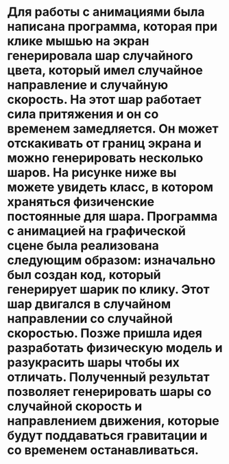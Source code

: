 # Для работы с анимациями была написана программа, которая при клике мышью на экран генерировала шар случайного цвета, который имел случайное направление и случайную скорость. На этот шар работает сила притяжения и он со временем замедляется. Он может отскакивать от границ экрана и можно генерировать несколько шаров. На рисунке ниже вы можете увидеть класс, в котором храняться физиченские постоянные для шара. Программа с анимацией на графической сцене была реализована следующим образом: изначально был создан код, который генерирует шарик по клику. Этот шар двигался в случайном направлении со случайной скоростью. Позже пришла идея разработать физическую модель и разукрасить шары чтобы их отличать. Полученный результат позволяет генерировать шары со случайной скорость и направлением движения, которые будут поддаваться гравитации и со временем останавливаться.
